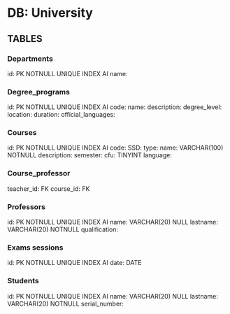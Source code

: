 # DB: University

## TABLES

### Departments

id:         PK NOTNULL UNIQUE INDEX AI
name:

### Degree_programs

id:         PK NOTNULL UNIQUE INDEX AI
code:
name:
description:
degree_level:
location:
duration:
official_languages:

### Courses

id:             PK NOTNULL UNIQUE INDEX AI
code:
SSD:
type:
name:           VARCHAR(100) NOTNULL
description:
semester:
cfu:            TINYINT
language:

### Course_professor

teacher_id:     FK
course_id:      FK

### Professors

id:             PK NOTNULL UNIQUE INDEX AI
name:           VARCHAR(20) NULL
lastname:       VARCHAR(20) NOTNULL
qualification: 

### Exams sessions

id:         PK NOTNULL UNIQUE INDEX AI
date:       DATE

### Students

id:         PK NOTNULL UNIQUE INDEX AI
name:       VARCHAR(20) NULL
lastname:   VARCHAR(20) NOTNULL
serial_number:


